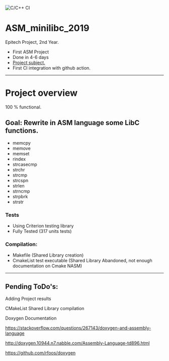 ![C/C++ CI](https://github.com/Encorpluptit/ASM_minilibc_2019/workflows/C/C++%20CI/badge.svg)

# ASM_minilibc_2019

Epitech Project, 2nd Year.
 - First ASM Project
 - Done in 4-6 days
 - [Project subject.](/Project/B-ASM-400_minilibc.pdf)
 - First CI integration with github action.
---


# Project overview

100 % functional.

## Goal: Rewrite in ASM language some LibC functions.
 - memcpy
 - memove
 - memset
 - rindex
 - strcasecmp
 - strchr
 - strcmp
 - strcspn
 - strlen
 - strncmp
 - strpbrk
 - strstr


### Tests
 - Using Criterion testing library
 - Fully Tested (317 units tests)


### Compilation:
 - Makefile (Shared Library creation)
 - CmakeList test executable
 (Shared Library Abandoned, not enough documentation on Cmake NASM)


---

## Pending ToDo's:

Adding Project results

CMakeList Shared Library compilation

Doxygen Documentation

https://stackoverflow.com/questions/267143/doxygen-and-assembly-language

http://doxygen.10944.n7.nabble.com/Assembly-Language-td896.html

https://github.com/rfoos/doxygen
